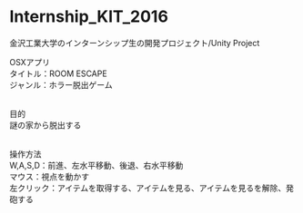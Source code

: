 # Internship_KIT_2016
金沢工業大学のインターンシップ生の開発プロジェクト/Unity Project

OSXアプリ<br>
タイトル：ROOM ESCAPE<br>
ジャンル：ホラー脱出ゲーム<br><br>

目的<br>
謎の家から脱出する<br><br>

操作方法<br>
W,A,S,D：前進、左水平移動、後退、右水平移動<br>
マウス：視点を動かす<br>
左クリック：アイテムを取得する、アイテムを見る、アイテムを見るを解除、発砲する
